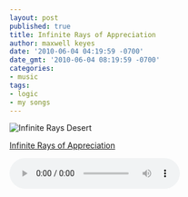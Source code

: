 ```yaml
---
layout: post
published: true
title: Infinite Rays of Appreciation
author: maxwell keyes
date: '2010-06-04 04:19:59 -0700'
date_gmt: '2010-06-04 08:19:59 -0700'
categories:
- music
tags:
- logic
- my songs
---
```


![Infinite Rays Desert](./infinite-rays-desert.jpg "Underground Bomb")

[Infinite Rays of Appreciation](./infinite-rays-appreciation-june3-2010.mp3)

<audio controls>
  <source src="./infinite-rays-appreciation-june3-2010.mp3" type="audio/mpeg">
Your browser does not support the audio element.
</audio>
